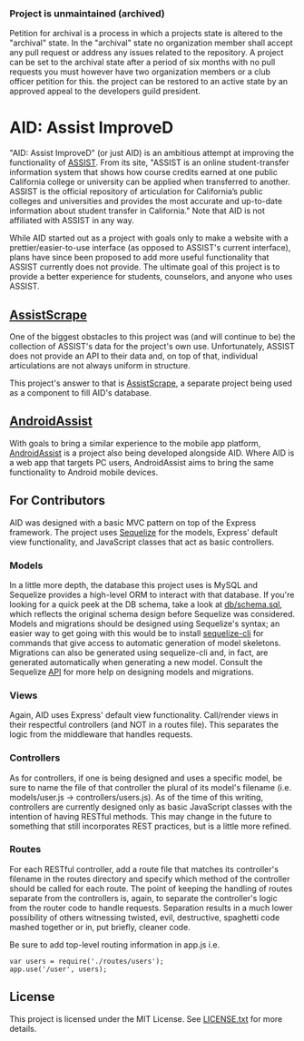### Project is unmaintained (archived)
Petition for archival is a process in 
which a projects state is altered to the "archival" state. In the "archival" state
no organization member shall accept any pull
request or address any issues related to the
repository. A project can be set to the archival state after a period of six months with no pull requests you must however have two organization members or a club officer petition for this. the project can be restored to an active state by an approved appeal to the developers guild president.


AID: Assist ImproveD
=====================

"AID: Assist ImproveD" (or just AID) is an ambitious attempt at improving the functionality of [ASSIST](http://www.assist.org/). From its site, "ASSIST is an online student-transfer information system that shows how course credits earned at one public California college or university can be applied when transferred to another. ASSIST is the official repository of articulation for California’s public colleges and universities and provides the most accurate and up-to-date information about student transfer in California." Note that AID is not affiliated with ASSIST in any way.

While AID started out as a project with goals only to make a website with a prettier/easier-to-use interface (as opposed to ASSIST's current interface), plans have since been proposed to add more useful functionality that ASSIST currently does not provide. The ultimate goal of this project is to provide a better experience for students, counselors, and anyone who uses ASSIST.

## [AssistScrape](https://github.com/DevelopersGuild/Assistscrape)

One of the biggest obstacles to this project was (and will continue to be) the collection of ASSIST's data for the project's own use. Unfortunately, ASSIST does not provide an API to their data and, on top of that, individual articulations are not always uniform in structure.

This project's answer to that is [AssistScrape](https://github.com/DevelopersGuild/Assistscrape), a separate project being used as a component to fill AID's database.

## [AndroidAssist](https://github.com/DevelopersGuild/AndroidAssist)

With goals to bring a similar experience to the mobile app platform, [AndroidAssist](https://github.com/DevelopersGuild/AndroidAssist) is a project also being developed alongside AID. Where AID is a web app that targets PC users, AndroidAssist aims to bring the same functionality to Android mobile devices.

## For Contributors

AID was designed with a basic MVC pattern on top of the Express framework. The project uses [Sequelize](http://docs.sequelizejs.com/en/latest/) for the models, Express' default view functionality, and JavaScript classes that act as basic controllers.

### Models

In a little more depth, the database this project uses is MySQL and Sequelize provides a high-level ORM to interact with that database. If you're looking for a quick peek at the DB schema, take a look at [db/schema.sql](./db/schema.sql), which reflects the original schema design before Sequelize was considered. Models and migrations should be designed using Sequelize's syntax; an easier way to get going with this would be to install [sequelize-cli](http://docs.sequelizejs.com/en/latest/docs/migrations/#the-cli) for commands that give access to automatic generation of model skeletons. Migrations can also be generated using sequelize-cli and, in fact, are generated automatically when generating a new model. Consult the Sequelize [API](http://docs.sequelizejs.com/en/latest/api/sequelize/) for more help on designing models and migrations.

### Views

Again, AID uses Express' default view functionality. Call/render views in their respectful controllers (and NOT in a routes file). This separates the logic from the middleware that handles requests.

### Controllers

As for controllers, if one is being designed and uses a specific model, be sure to name the file of that controller the plural of its model's filename (i.e. models/user.js -> controllers/users.js). As of the time of this writing, controllers are currently designed only as basic JavaScript classes with the intention of having RESTful methods. This may change in the future to something that still incorporates REST practices, but is a little more refined.

### Routes

For each RESTful controller, add a route file that matches its controller's filename in the routes directory and specify which method of the controller should be called for each route. The point of keeping the handling of routes separate from the controllers is, again, to separate the controller's logic from the router code to handle requests. Separation results in a much lower possibility of others witnessing twisted, evil, destructive, spaghetti code mashed together or in, put briefly, cleaner code.

Be sure to add top-level routing information in app.js i.e.

```
var users = require('./routes/users');
app.use('/user', users);
```

## License

This project is licensed under the MIT License. See [LICENSE.txt](./LICENSE.txt) for more details.

